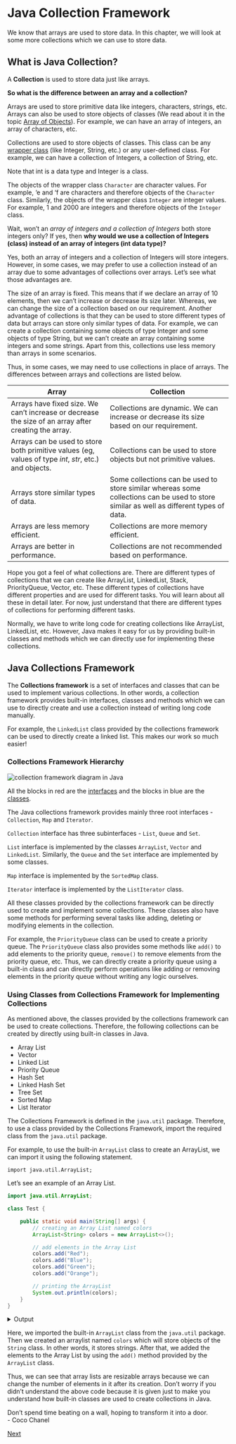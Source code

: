 # Java Collection Framework

We know that arrays are used to store data. In this chapter, we will look at some more collections which we can use to store data.

## What is Java Collection?

A **Collection** is used to store data just like arrays.

**So what is the difference between an array and a collection?**

Arrays are used to store primitive data like integers, characters, strings, etc. Arrays can also be used to store objects of classes (We read about it in the topic [Array of Objects](https://web.archive.org/web/20240222020445/https://www.codesdope.com/course/java-array-of-objects/)). For example, we can have an array of integers, an array of characters, etc.

Collections are used to store objects of classes. This class can be any [wrapper class](https://web.archive.org/web/20240222020445/https://www.codesdope.com/course/java-wrapper-classes/) (like Integer, String, etc.) or any user-defined class. For example, we can have a collection of Integers, a collection of String, etc.

<div class="well imp_well">
<div class="row">
<div class="col-md-1 col-sm-1 well_one">
<i class="fa fa-code"></i>
</div>
<div class="col-md-11 col-sm-11 well_two">
             Note that int is a data type and Integer is a class.
          </div>
</div>
</div>

The objects of the wrapper class `Character` are character values. For example, ‘e and ‘f are characters and therefore objects of the `Character` class. Similarly, the objects of the wrapper class `Integer` are integer values. For example, 1 and 2000 are integers and therefore objects of the `Integer` class.

Wait, won’t an *array of integers and a collection of Integers* both store integers only? If yes, then **why would we use a collection of Integers (class) instead of an array of integers (int data type)?**

Yes, both an array of integers and a collection of Integers will store integers. However, in some cases, we may prefer to use a collection instead of an array due to some advantages of collections over arrays. Let’s see what those advantages are.

The size of an array is fixed. This means that if we declare an array of 10 elements, then we can’t increase or decrease its size later. Whereas, we can change the size of a collection based on our requirement. Another advantage of collections is that they can be used to store different types of data but arrays can store only similar types of data. For example, we can create a collection containing some objects of type Integer and some objects of type String, but we can’t create an array containing some integers and some strings. Apart from this, collections use less memory than arrays in some scenarios.

Thus, in some cases, we may need to use collections in place of arrays. The differences between arrays and collections are listed below.

| Array | Collection |
| --- | --- |
| Arrays have fixed size. We can’t increase or decrease the size of an array after creating the array. | Collections are dynamic. We can increase or decrease its size based on our requirement. |
| Arrays can be used to store both primitive values (eg, values of type *int*, *str*, etc.) and objects. | Collections can be used to store objects but not primitive values. |
| Arrays store similar types of data. | Some collections can be used to store similar whereas some collections can be used to store similar as well as different types of data. |
| Arrays are less memory efficient. | Collections are more memory efficient. |
| Arrays are better in performance. | Collections are not recommended based on performance. |

Hope you got a feel of what collections are. There are different types of collections that we can create like ArrayList, LinkedList, Stack, PriorityQueue, Vector, etc. These different types of collections have different properties and are used for different tasks. You will learn about all these in detail later. For now, just understand that there are different types of collections for performing different tasks.

Normally, we have to write long code for creating collections like ArrayList, LinkedList, etc. However, Java makes it easy for us by providing built-in classes and methods which we can directly use for implementing these collections.

## Java Collections Framework

The **Collections framework** is a set of interfaces and classes that can be used to implement various collections. In other words, a collection framework provides built-in interfaces, classes and methods which we can use to directly create and use a collection instead of writing long code manually.

For example, the `LinkedList` class provided by the collections framework can be used to directly create a linked list. This makes our work so much easier!

### Collections Framework Hierarchy

![collection framework diagram in Java](https://web.archive.org/web/20240222020445im_/https://www.codesdope.com/pa-images-bucket/courses/java/p37.png)

All the blocks in red are the [interfaces](https://web.archive.org/web/20240222020445/https://www.codesdope.com/course/java-interface/) and the blocks in blue are the [classes](https://web.archive.org/web/20240222020445/https://www.codesdope.com/course/java-classes-and-objects/).

The Java collections framework provides mainly three root interfaces - `Collection`, `Map` and `Iterator`.

`Collection` interface has three subinterfaces - `List`, `Queue` and `Set`.

`List` interface is implemented by the classes `ArrayList`, `Vector` and `LinkedList`. Similarly, the `Queue` and the `Set` interface are implemented by some classes.

`Map` interface is implemented by the `SortedMap` class.

`Iterator` interface is implemented by the `ListIterator` class.

All these classes provided by the collections framework can be directly used to create and implement some collections. These classes also have some methods for performing several tasks like adding, deleting or modifying elements in the collection.

For example, the `PriorityQueue` class can be used to create a priority queue. The `PriorityQueue` class also provides some methods like `add()` to add elements to the priority queue, `remove()` to remove elements from the priority queue, etc. Thus, we can directly create a priority queue using a built-in class and can directly perform operations like adding or removing elements in the priority queue without writing any logic ourselves.

### Using Classes from Collections Framework for Implementing Collections

As mentioned above, the classes provided by the collections framework can be used to create collections. Therefore, the following collections can be created by directly using built-in classes in Java.

*   Array List
*   Vector
*   Linked List
*   Priority Queue
*   Hash Set
*   Linked Hash Set
*   Tree Set
*   Sorted Map
*   List Iterator

The Collections Framework is defined in the `java.util` package. Therefore, to use a class provided by the Collections Framework, import the required class from the `java.util` package.

For example, to use the built-in `ArrayList` class to create an ArrayList, we can import it using the following statement.

`import java.util.ArrayList;`

Let’s see an example of an Array List.

```java
import java.util.ArrayList;

class Test {

    public static void main(String[] args) {
        // creating an Array List named colors
        ArrayList<String> colors = new ArrayList<>();

        // add elements in the Array List
        colors.add("Red");
        colors.add("Blue");
        colors.add("Green");
        colors.add("Orange");

        // printing the ArrayList
        System.out.println(colors);
    }
}
```

<div class="collapse">
    <details>
        <summary>Output</summary>
        <pre class="output">[Red, Blue, Green, Orange]</pre>
    </details>
</div>

Here, we imported the built-in `ArrayList` class from the `java.util` package. Then we created an arraylist named `colors` which will store objects of the `String` class. In other words, it stores strings. After that, we added the elements to the Array List by using the `add()` method provided by the `ArrayList` class.

Thus, we can see that array lists are resizable arrays because we can change the number of elements in it after its creation. Don’t worry if you didn’t understand the above code because it is given just to make you understand how built-in classes are used to create collections in Java.

<div id="quote">
<div><span>Don’t spend time beating on a wall, hoping to transform it into a door.</span></div>
<div><span>- Coco Chanel</span></div>
</div>


<a href="39-java-arraylist.md" class="next">Next</a>
